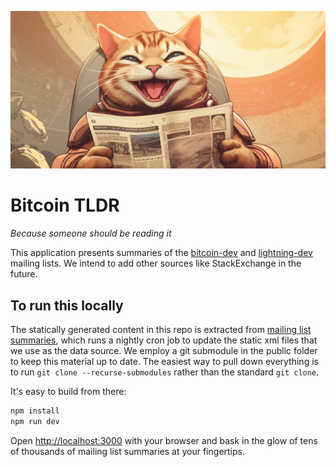 ![Bitcoin TLDR](./public/images/laughing_cat_landscape.jpg)

# Bitcoin TLDR

_Because someone should be reading it_

This application presents summaries of the [bitcoin-dev](https://lists.linuxfoundation.org/pipermail/bitcoin-dev/) and [lightning-dev](https://lists.linuxfoundation.org/pipermail/lightning-dev/) mailing lists. We intend to add other sources like StackExchange in the future.

## To run this locally

The statically generated content in this repo is extracted from [mailing list summaries](https://github.com/bitcoinsearch/mailing-list-summaries), which runs a nightly cron job to update the static xml files that we use as the data source. We employ a git submodule in the public folder to keep this material up to date. The easiest way to pull down everything is to run `git clone --recurse-submodules` rather than the standard `git clone`.

It's easy to build from there:

```bash
npm install
npm run dev
```

Open [http://localhost:3000](http://localhost:3000) with your browser and bask in the glow of tens of thousands of mailing list summaries at your fingertips.
